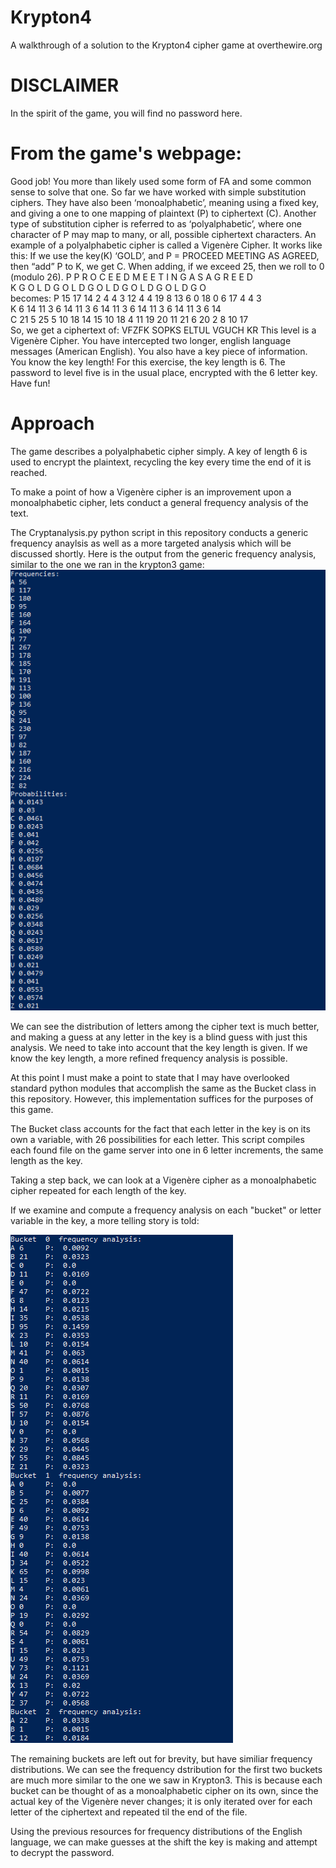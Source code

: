 # Krypton4
A walkthrough of a solution to the Krypton4 cipher game at overthewire.org

# DISCLAIMER
In the spirit of the game, you will find no password here. 

# From the game's webpage:

Good job!
You more than likely used some form of FA and some common sense to solve that one.
So far we have worked with simple substitution ciphers. They have also been ‘monoalphabetic’, meaning using a fixed key, and giving a one to one mapping of plaintext (P) to ciphertext (C). Another type of substitution cipher is referred to as ‘polyalphabetic’, where one character of P may map to many, or all, possible ciphertext characters.
An example of a polyalphabetic cipher is called a Vigenère Cipher. It works like this:
If we use the key(K) ‘GOLD’, and P = PROCEED MEETING AS AGREED, then “add” P to K, we get C. When adding, if we exceed 25, then we roll to 0 (modulo 26).
P P R O C E E D M E E T I N G A S A G R E E D\
K G O L D G O L D G O L D G O L D G O L D G O\
becomes:
P 15 17 14 2 4 4 3 12 4 4 19 8 13 6 0 18 0 6 17 4 4 3\
K 6 14 11 3 6 14 11 3 6 14 11 3 6 14 11 3 6 14 11 3 6 14\
C 21 5 25 5 10 18 14 15 10 18 4 11 19 20 11 21 6 20 2 8 10 17\
So, we get a ciphertext of:
VFZFK SOPKS ELTUL VGUCH KR
This level is a Vigenère Cipher. You have intercepted two longer, english language messages (American English). You also have a key piece of information. You know the key length!
For this exercise, the key length is 6. The password to level five is in the usual place, encrypted with the 6 letter key.
Have fun!

# Approach

The game describes a polyalphabetic cipher simply. A key of length 6 is used to encrypt the plaintext, recycling the key every time the end of it is reached. 

To make a point of how a Vigenère cipher is an improvement upon a monoalphabetic cipher, lets conduct a general frequency analysis of the text. 

The Cryptanalysis.py python script in this repository conducts a generic frequency anaylsis as well as a more targeted analysis which will be discussed shortly.
Here is the output from the generic frequency analysis, similar to the one we ran in the krypton3 game:
![alt text](https://github.com/Keen1/Krypton4/blob/main/Fa_mono.png?raw=true)

We can see the distribution of letters among the cipher text is much better, and making a guess at any letter in the key is a blind guess with just this analysis. 
We need to take into account that the key length is given. If we know the key length, a more refined frequency analysis is possible. 

At this point I must make a point to state that I may have overlooked standard python modules that accomplish the same as the Bucket class in this repository. However, this implementation suffices for the purposes of this game.

The Bucket class accounts for the fact that each letter in the key is on its own a variable, with 26 possibilities for each letter. This script compiles each found file on the game server into one in 6 letter increments, the same length as the key. 

Taking a step back, we can look at a Vigenère cipher as a monoalphabetic cipher repeated for each length of the key. 

If we examine and compute a frequency analysis on each "bucket" or letter variable in the key, a more telling story is told:

![alt text](https://github.com/Keen1/Krypton4/blob/main/Fa_poly.png?raw=true)

The remaining buckets are left out for brevity, but have similiar frequency distributions. We can see the frequency dstribution for the first two buckets are much more similar to the one we saw in Krypton3. This is because each bucket can be thought of as a  monoalphabetic cipher on its own, since the actual key of the Vigenère never changes; it is only iterated over for each letter of the ciphertext and repeated til the end of the file. 

Using the previous resources for frequency distributions of the English language, we can make guesses at the shift the key is making and attempt to decrypt the password.




